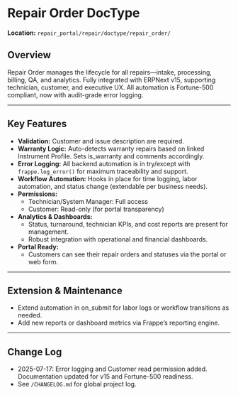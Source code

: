 # Repair Order DocType

**Location:** `repair_portal/repair/doctype/repair_order/`

## Overview
Repair Order manages the lifecycle for all repairs—intake, processing, billing, QA, and analytics. Fully integrated with ERPNext v15, supporting technician, customer, and executive UX. All automation is Fortune-500 compliant, now with audit-grade error logging.

---

## Key Features
- **Validation:** Customer and issue description are required.
- **Warranty Logic:** Auto-detects warranty repairs based on linked Instrument Profile. Sets is_warranty and comments accordingly.
- **Error Logging:** All backend automation is in try/except with `frappe.log_error()` for maximum traceability and support.
- **Workflow Automation:** Hooks in place for time logging, labor automation, and status change (extendable per business needs).
- **Permissions:**
  - Technician/System Manager: Full access
  - Customer: Read-only (for portal transparency)
- **Analytics & Dashboards:**
  - Status, turnaround, technician KPIs, and cost reports are present for management.
  - Robust integration with operational and financial dashboards.
- **Portal Ready:**
  - Customers can see their repair orders and statuses via the portal or web form.

---

## Extension & Maintenance
- Extend automation in on_submit for labor logs or workflow transitions as needed.
- Add new reports or dashboard metrics via Frappe’s reporting engine.

---

## Change Log
- 2025-07-17: Error logging and Customer read permission added. Documentation updated for v15 and Fortune-500 readiness.
- See `/CHANGELOG.md` for global project log.
